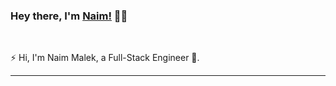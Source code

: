 ### Hey there, I'm [Naim!](https://naimmalek.github.io)  👨‍💻

<br />

⚡ Hi, I'm Naim Malek, a Full-Stack Engineer 🚀.
<br />

---

<br />
